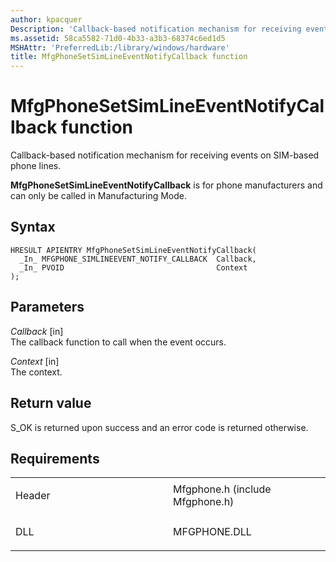 ```yaml
---
author: kpacquer
Description: 'Callback-based notification mechanism for receiving events on SIM-based phone lines.'
ms.assetid: 58ca5582-71d0-4b33-a3b3-68374c6ed1d5
MSHAttr: 'PreferredLib:/library/windows/hardware'
title: MfgPhoneSetSimLineEventNotifyCallback function
---
```


# MfgPhoneSetSimLineEventNotifyCallback function


Callback-based notification mechanism for receiving events on SIM-based phone lines.

**MfgPhoneSetSimLineEventNotifyCallback** is for phone manufacturers and can only be called in Manufacturing Mode.

Syntax
------

```ManagedCPlusPlus
HRESULT APIENTRY MfgPhoneSetSimLineEventNotifyCallback(
  _In_ MFGPHONE_SIMLINEEVENT_NOTIFY_CALLBACK  Callback,
  _In_ PVOID                                  Context
);
```

Parameters
----------

*Callback* \[in\]  
The callback function to call when the event occurs.

*Context* \[in\]  
The context.

Return value
------------

S\_OK is returned upon success and an error code is returned otherwise.

Requirements
------------

<table>
<colgroup>
<col width="50%" />
<col width="50%" />
</colgroup>
<tbody>
<tr class="odd">
<td align="left"><p>Header</p></td>
<td align="left">Mfgphone.h (include Mfgphone.h)</td>
</tr>
<tr class="even">
<td align="left"><p>DLL</p></td>
<td align="left">MFGPHONE.DLL</td>
</tr>
</tbody>
</table>

 

 





